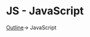 # JS - JavaScript
[Outline](https://github.com/eamorgado/NUCC-2020-2021-Web/blob/main/README.md)-> JavaScript
